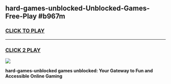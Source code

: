 
## hard-games-unblocked-Unblocked-Games-Free-Play #b967m
<h3>
<a href="https://us.freeplayer.one?title=hard-games-unblocked&ref=9M">CLICK TO PLAY</a></h3>
<hr>

<h3>
<a href="https://us.freeplayer.one?title=hard-games-unblocked&ref=9M">CLICK 2 PLAY</a>
  
</h3>

<a href="https://us.freeplayer.one?title=hard-games-unblocked&ref=9M"><img src="https://clearcache.store/games.png"></a>


**hard-games-unblocked games unblocked: Your Gateway to Fun and Accessible Online Gaming**
